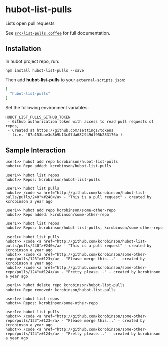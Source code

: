 # hubot-list-pulls

Lists open pull requests

See [`src/list-pulls.coffee`](src/list-pulls.coffee) for full documentation.

## Installation

In hubot project repo, run:

`npm install hubot-list-pulls --save`

Then add **hubot-list-pulls** to your `external-scripts.json`:

```json
[
  "hubot-list-pulls"
]
```

Set the following environment variables:

```
HUBOT_LIST_PULLS_GITHUB_TOKEN
 - Github authorization token with access to read pull requests of repos,
 - Created at https://github.com/settings/tokens
 - (i.e. '87a153bae3d8b9b13c07da682949df95b283176b')
```

## Sample Interaction

```
user1>> hubot add repo kcrobinson/hubot-list-pulls
hubot>> Repo added: kcrobinson/hubot-list-pulls

user1>> hubot list repos
hubot>> Repos: kcrobinson/hubot-list-pulls

user1>> hubot list pulls
hubot>> /code <a href="http://github.com/kcrobinson/hubot-list-pulls/pulls/240">#240</a> - "This is a pull request" - created by kcrobinson a year ago

user1>> hubot add repo kcrobinson/some-other-repo
hubot>> Repo added: kcrobinson/some-other-repo

user1>> hubot list repos
hubot>> Repos: kcrobinson/hubot-list-pulls, kcrobinson/some-other-repo

user1>> hubot list pulls
hubot>> /code <a href="http://github.com/kcrobinson/hubot-list-pulls/pulls/240">#240</a> - "This is a pull request" - created by kcrobinson a year ago
hubot>> /code <a href="http://github.com/kcrobinson/some-other-repo/pulls/123">#123</a> - "Please merge this..." - created by kcrobinson a year ago
hubot>> /code <a href="http://github.com/kcrobinson/some-other-repo/pulls/124">#124</a> - "Pretty please..." - created by kcrobinson a year ago

user1>> hubot delete repo kcrobinson/hubot-list-pulls
hubot>> Repo removed: kcrobinson/hubot-list-pulls

user1>> hubot list repos
hubot>> Repos: kcrobinson/some-other-repo

user1>> hubot list pulls
hubot>> /code <a href="http://github.com/kcrobinson/some-other-repo/pulls/123">#123</a> - "Please merge this..." - created by kcrobinson a year ago
hubot>> /code <a href="http://github.com/kcrobinson/some-other-repo/pulls/124">#124</a> - "Pretty please..." - created by kcrobinson a year ago
```
